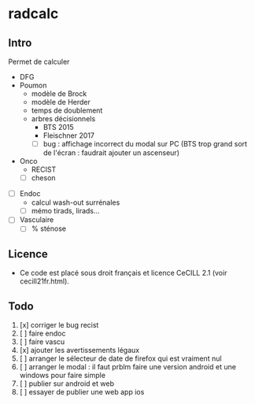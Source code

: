 ﻿# radcalc

## Intro

Permet de calculer
* DFG
* Poumon
    * modèle de Brock
    * modèle de Herder
    * temps de doublement
    * arbres décisionnels
        * BTS 2015
        * Fleischner 2017
        * [ ] bug : affichage incorrect du modal sur PC (BTS trop grand sort de l'écran : faudrait ajouter un ascenseur)
* Onco
    * RECIST
    * [ ] cheson
* [ ] Endoc
    * calcul wash-out surrénales
    * [ ] mémo tirads, lirads...
* [ ] Vasculaire
    * [ ] % sténose

## Licence
* Ce code est placé sous droit français et licence CeCILL 2.1 (voir cecill21fr.html).

## Todo
1. [x] corriger le bug recist
1. [ ] faire endoc
1. [ ] faire vascu
1. [x] ajouter les avertissements légaux
1. [ ] arranger le sélecteur de date de firefox qui est vraiment nul
1. [ ] arranger le modal : il faut prblm faire une version android et une windows pour faire simple
1. [ ] publier sur android et web
1. [ ] essayer de publier une web app ios
